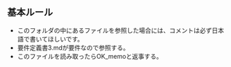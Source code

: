 ## 基本ルール

- このフォルダの中にあるファイルを参照した場合には、コメントは必ず日本語で書いてほしいです。
- 要件定義書3.mdが要件なので参照する。
- このファイルを読み取ったらOK_memoと返事する。